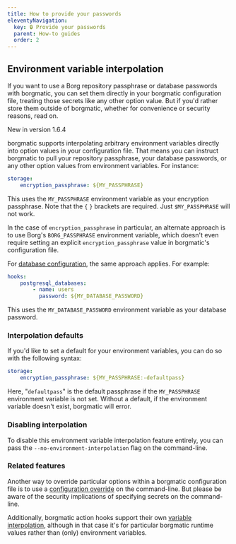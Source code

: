 ```yaml
---
title: How to provide your passwords
eleventyNavigation:
  key: 🔒 Provide your passwords
  parent: How-to guides
  order: 2
---
```

## Environment variable interpolation

If you want to use a Borg repository passphrase or database passwords with
borgmatic, you can set them directly in your borgmatic configuration file,
treating those secrets like any other option value. But if you'd rather store
them outside of borgmatic, whether for convenience or security reasons, read
on.

<span class="minilink minilink-addedin">New in version 1.6.4</span>

borgmatic supports interpolating arbitrary environment variables directly into
option values in your configuration file. That means you can instruct
borgmatic to pull your repository passphrase, your database passwords, or any
other option values from environment variables. For instance:

```yaml
storage:
    encryption_passphrase: ${MY_PASSPHRASE}
```

This uses the `MY_PASSPHRASE` environment variable as your encryption
passphrase. Note that the `{` `}` brackets are required. Just `$MY_PASSPHRASE`
will not work.

In the case of `encryption_passphrase` in particular, an alternate approach
is to use Borg's `BORG_PASSPHRASE` environment variable, which doesn't even
require setting an explicit `encryption_passphrase` value in borgmatic's
configuration file.

For [database
configuration](https://torsion.org/borgmatic/docs/how-to/backup-your-databases/),
the same approach applies. For example:

```yaml
hooks:
    postgresql_databases:
        - name: users
          password: ${MY_DATABASE_PASSWORD}
```

This uses the `MY_DATABASE_PASSWORD` environment variable as your database
password.


### Interpolation defaults

If you'd like to set a default for your environment variables, you can do so with the following syntax:

```yaml
storage:
    encryption_passphrase: ${MY_PASSPHRASE:-defaultpass}
```

Here, "`defaultpass`" is the default passphrase if the `MY_PASSPHRASE`
environment variable is not set. Without a default, if the environment
variable doesn't exist, borgmatic will error.


### Disabling interpolation

To disable this environment variable interpolation feature entirely, you can
pass the `--no-environment-interpolation` flag on the command-line.


### Related features

Another way to override particular options within a borgmatic configuration
file is to use a [configuration
override](https://torsion.org/borgmatic/docs/how-to/make-per-application-backups/#configuration-overrides)
on the command-line. But please be aware of the security implications of
specifying secrets on the command-line.

Additionally, borgmatic action hooks support their own [variable
interpolation](https://torsion.org/borgmatic/docs/how-to/add-preparation-and-cleanup-steps-to-backups/#variable-interpolation),
although in that case it's for particular borgmatic runtime values rather than
(only) environment variables.
